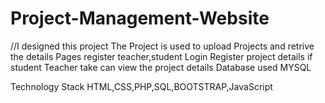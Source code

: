 # Project-Management-Website
//I designed this project 
The Project is used to upload Projects and retrive the details 
Pages 
register teacher,student
Login
Register project details if student
Teacher take can view the project details
Database used MYSQL

Technology Stack HTML,CSS,PHP,SQL,BOOTSTRAP,JavaScript




